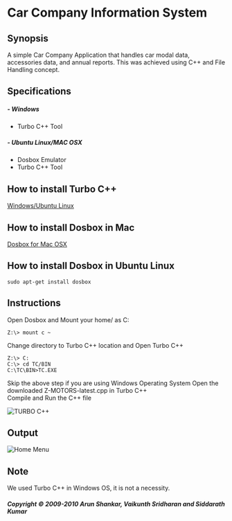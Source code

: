 # Car Company Information System
## Synopsis
A simple Car Company Application that handles car modal data, accessories data, and annual reports. This was achieved using C++ and File Handling concept. 
## Specifications 
##### - Windows  
* Turbo C++ Tool
##### - Ubuntu Linux/MAC OSX
* Dosbox Emulator
* Turbo C++ Tool
## How to install Turbo C++ 
 [Windows/Ubuntu Linux](http://bharatflake.blogspot.com/2012/07/how-to-instal-turbo-c-in-ubuntu.html)
## How to install Dosbox in Mac
[Dosbox for Mac OSX](http://www.dosbox.com/wiki/DOSBox_and_Mac_OS_X)
## How to install Dosbox in Ubuntu Linux
~~~~
sudo apt-get install dosbox
~~~~
## Instructions
Open Dosbox and Mount your home/<username> as C: 

~~~~
Z:\> mount c ~
~~~~
Change directory to Turbo C++ location and Open Turbo C++ 

~~~~
Z:\> C: 
C:\> cd TC/BIN
C:\TC\BIN>TC.EXE
~~~~
Skip the above step if you are using Windows Operating System
Open the downloaded Z-MOTORS-latest.cpp in Turbo C++  
Compile and Run the C++ file 

![TURBO C++](https://bytebucket.org/vaikunthsridharan/car-company-information-system/raw/96ead153043b8b3b839db1e4f0ac5942c0bc0d4f/images/TURBOC.png?token=553a49b2c4bf5ff326ff1f1912c514a6f43d3e32)

## Output
![Home Menu](https://bytebucket.org/vaikunthsridharan/car-company-information-system/raw/96ead153043b8b3b839db1e4f0ac5942c0bc0d4f/images/menu.png?token=7a91e15b6575ddb545998bfa0214bae2ca1fd591)

## Note 
We used Turbo C++ in Windows OS, it is not a necessity. 

##### Copyright © 2009-2010 Arun Shankar, Vaikunth Sridharan and Siddarath Kumar
